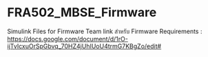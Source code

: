 # FRA502_MBSE_Firmware
Simulink Files for Firmware Team
link สำหรับ Firmware Requirements : https://docs.google.com/document/d/1rO-ijTvIcxuOrSpGbvq_70HZ4jUhIUoU4trmG7KBgZo/edit#
